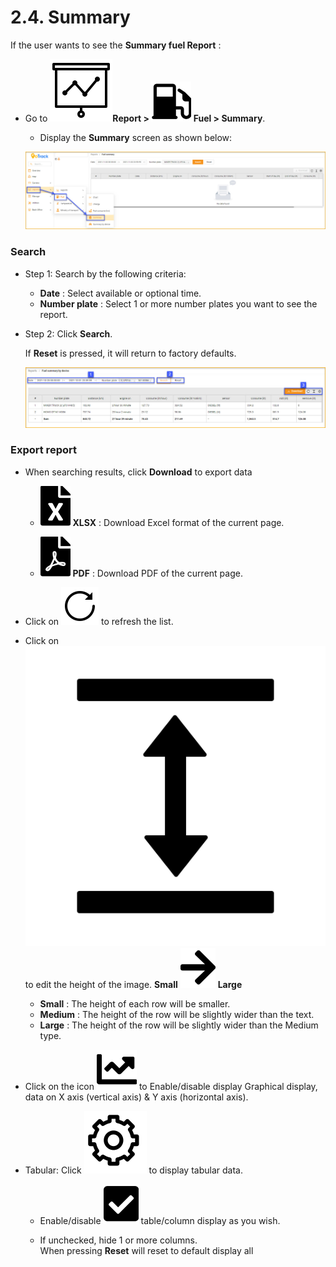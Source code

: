 # 2.4. Summary

If the user wants to see the **Summary fuel Report** :

* Go to **<span class="icon-left svg-filter-tick">![Ok](/docs/assets/images/web-interface/icon/SVG/dynamic.svg )Report > <span class= "icon-left svg-filter-tick">![Ok](/docs/assets/images/web-interface/icon/SVG/gas-station.svg) Fuel > Summary**.
  
  * Display the **Summary** screen as shown below:

  <span style="display:block;text-align:left">![Interface Web](/docs/assets/images/web-english/reports/fuel-summary-in.jpg)

### Search

* Step 1: Search by the following criteria:

    * **Date** : Select available or optional time.
    * **Number plate** : Select 1 or more number plates you want to see the report.

* Step 2: Click **Search**.
 
    If **Reset** is pressed, it will return to factory defaults.

    <span style="display:block;text-align:left">![Interface Web](/docs/assets/images/web-english/reports/fuel-summary-search.jpg)

### Export report
* When searching results, click **Download** to export data

  - <span class="icon-left svg-filter-circlegreen2">![Ok](/docs/assets/images/web-interface/icon/SVG/file-excel1.svg) **XLSX** : Download Excel format of the current page.

  - <span class="icon-left svg-filter-circlered">![Ok](/docs/assets/images/web-interface/icon/SVG/file-pdf1.svg) **PDF** : Download PDF of the current page.

- Click on <span class="icon-left svg-filter-info">![Ok](/docs/assets/images/web-interface/icon/SVG/icons8-reset.svg) to refresh the list.
      
- Click on <span class="icon-left svg-filter-info">![Ok](/docs/assets/images/web-interface/icon/SVG/column-height.svg) to edit the height of the image. **Small** <span class="icon-left svg-filter-serch">![Ok](/docs/assets/images/web-interface/icon/SVG/arrow-right.svg) **Large**

  - **Small** : The height of each row will be smaller.
  - **Medium** : The height of the row will be slightly wider than the text.
  - **Large** : The height of the row will be slightly wider than the Medium type.

- Click on the icon <span class="icon-left svg-filter-info">![Ok](/docs/assets/images/web-interface/icon/SVG/chart-line.svg) to Enable/disable display Graphical display, data on X axis (vertical axis) & Y axis (horizontal axis).


- Tabular: Click <span class="icon-left ">![Ok](/docs/assets/images/web-interface/icon/SVG/icons8-gear.svg) to display tabular data.

    - Enable/disable <span class="icon-left svg-filter-tick">![Ok](/docs/assets/images/web-interface/icon/SVG/check-square1.svg) table/column display as you wish.
    
    - If unchecked, hide 1 or more columns. <br>
    When pressing **Reset** will reset to default display all